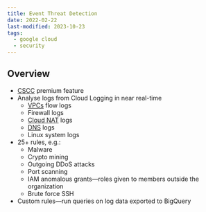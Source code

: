 ```yaml
---
title: Event Threat Detection
date: 2022-02-22
last-modified: 2023-10-23
tags:
  - google cloud
  - security
---
```


## Overview

- [CSCC](notes/Security%20Command%20Center.md) premium feature
- Analyse logs from Cloud Logging in near real-time
	- [VPCs](notes/Google%20Cloud%20VPCs.md) flow logs
	- Firewall logs
	- [Cloud NAT](notes/Cloud%20NAT.md) logs
	- [DNS](notes/Cloud%20DNS.md) logs
	- Linux system logs
- 25+ rules, e.g.:
	- Malware
	- Crypto mining
	- Outgoing DDoS attacks
	- Port scanning
	- IAM anomalous grants—roles given to members outside the organization
	- Brute force SSH
- Custom rules—run queries on log data exported to BigQuery
